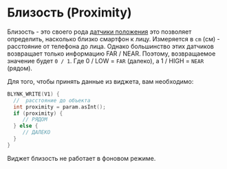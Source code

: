 # Близость \(Proximity\)

Близость - это своего рода [датчики положения](https://developer.android.com/guide/topics/sensors/sensors_position.html) это позволяет определить, насколько близко смартфон к лицу. Измеряется в `cm` \(см\) - расстояние от телефона до лица. Однако большинство этих датчиков возвращает только информацию FAR / NEAR. Поэтому, возвращаемое значение будет `0 / 1`. Где 0 / LOW = `FAR` \(далеко\), а 1 / HIGH = `NEAR` \(рядом\).

Для того, чтобы принять данные из виджета, вам необходимо:

```cpp
BLYNK_WRITE(V1) {
  //  расстояние до объекта
  int proximity = param.asInt();
  if (proximity) {
     // РЯДОМ
  } else {
     // ДАЛЕКО
  }
}
```

Виджет близость не работает в фоновом режиме.

